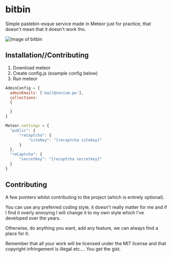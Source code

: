 # bitbin
Simple pastebin-esque service made in Meteor just for practice, that doesn't mean that it doesn't work tho.

![Image of bitbin](http://puu.sh/hzZHG/486f7918ed.png)

## Installation//Contributing
1. Download meteor
2. Create config.js (example config below)
3. Run meteor
``` javascript
AdminConfig = {
  adminEmails: ['mail@novium.pw'],
  collections:
  {

  }
}

Meteor.settings = {
  "public": {
      "reCaptcha": {
          "siteKey": "[recaptcha sitekey]"
      }
  },
  "reCaptcha": {
      "secretKey": "[recaptcha secretkey]"
  }
}
```

## Contributing
A few pointers whilst contributing to the project (which is entirely optional).

You can use any preferred coding style, it doesn't really matter for me and if I find it overly annoying I will change it to my own style which I've developed over the years.

Otherwise, do anything you want, add any feature, we can always find a place for it.

Remember that all your work will be licensed under the MIT license and that copyright infringement is illegal etc.... You get the gist.